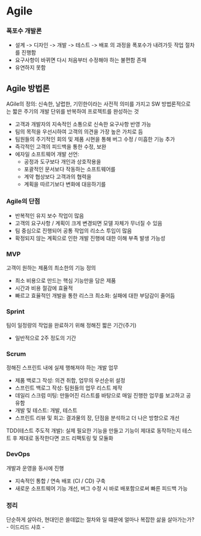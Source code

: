 # Agile

### 폭포수 개발론

- 설계 -> 디자인 -> 개발 -> 테스트 -> 배포 의 과정을 폭포수가 내려가듯 작업 절차를 진행함
- 요구사항이 바뀌면 다시 처음부터 수정해야 하는 불편함 존재
- 유연하지 못함

## Agile 방법론

AGile의 정의: 신속한, 날렵한, 기민한이라는 사전적 의미를 가지고 SW 방법론적으로는 짧은 주기의 개발 단위를 반복하여 프로젝트를 완성하는 것

- 고객과 개발자의 지속적인 소통으로 신속한 요구사항 반영 가능
- 팀의 목적을 우선시하여 고객의 의견을 가장 높은 가치로 듬
- 팀원들의 주기적인 회의 및 제품 시현을 통해 버그 수정 / 미흡한 기능 추가
- 즉각적인 고객의 피드백을 통한 수정, 보완
- 에자일 소프트웨어 개발 선언:
  - 공정과 도구보다 개인과 상호작용을
  - 포괄적인 문서보다 작동하는 소프트웨어를
  - 계약 협상보다 고객과의 협력을
  - 계획을 따르기보다 변화에 대응하기를

### Agile의 단점

- 반복적인 유지 보수 작업이 많음
- 고객의 요구사항 / 계획이 크게 변경되면 모델 자체가 무너질 수 있음
- 팀 중심으로 진행되어 공통 작업의 리소스 투입이 많음
- 확정되지 않는 계획으로 인한 개발 진행에 대한 이해 부족 발생 가능성

### MVP

고객이 원하는 제품의 최소한의 기능 정의

- 최소 비용으로 만드는 핵심 기능만을 담은 제품
- 시간과 비용 절감에 효율적
- 빠르고 효율적인 개발을 통한 리스크 최소화: 실패에 대한 부담감이 줄어듬

### Sprint

팀이 일정량의 작업을 완료하기 위해 정해진 짧은 기간(주기)

- 일반적으로 2주 정도의 기간

### Scrum

정해진 스프린트 내에 실제 행해져야 하는 개발 업무

- 제품 백로그 작성: 의견 취합, 업무의 우선순위 설정
- 스프린트 백로그 작성: 팀원들의 업무 리스트 제작
- 데일리 스크럼 미팅: 만들어진 리스트를 바탕으로 매일 진행한 업무를 보고하고 공유함
- 개발 및 테스트: 개발, 테스트
- 스프린트 리뷰 및 회고: 결과물의 장, 단점을 분석하고 더 나은 방향으로 개선

TDD(테스트 주도적 개발): 실제 필요한 기능을 만들고 기능이 제대로 동작하는지 테스트 후 제대로 동작한다면 코드 리팩토링 및 모듈화

### DevOps

개발과 운영을 동시에 진행

- 지속적인 통합 / 연속 배포 (CI / CD) 구축
- 새로운 소프트웨어 기능 개선, 버그 수정 시 바로 배포함으로써 빠른 피드백 가능

### 정리

단순하게 살아라, 현대인은 쓸데없는 절차와 일 떄문에 얼마나 복잡한 삶을 살아가는가? - 이드리드 샤흐 -
